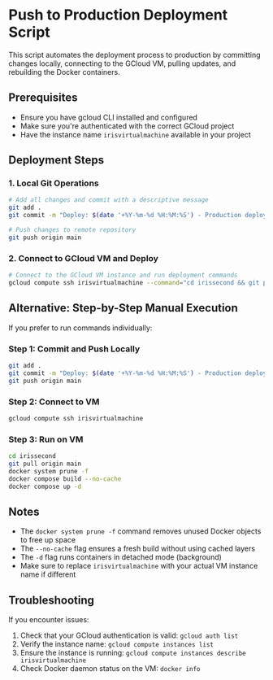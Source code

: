 # Push to Production Deployment Script

This script automates the deployment process to production by committing changes locally, connecting to the GCloud VM, pulling updates, and rebuilding the Docker containers.

## Prerequisites

- Ensure you have gcloud CLI installed and configured
- Make sure you're authenticated with the correct GCloud project
- Have the instance name `irisvirtualmachine` available in your project

## Deployment Steps

### 1. Local Git Operations
```bash
# Add all changes and commit with a descriptive message
git add .
git commit -m "Deploy: $(date '+%Y-%m-%d %H:%M:%S') - Production deployment"

# Push changes to remote repository
git push origin main
```

### 2. Connect to GCloud VM and Deploy
```bash
# Connect to the GCloud VM instance and run deployment commands
gcloud compute ssh irisvirtualmachine --command="cd irissecond && git pull origin main && docker system prune -f && docker compose build --no-cache && docker compose up -d"
```

## Alternative: Step-by-Step Manual Execution

If you prefer to run commands individually:

### Step 1: Commit and Push Locally
```bash
git add .
git commit -m "Deploy: $(date '+%Y-%m-%d %H:%M:%S') - Production deployment"
git push origin main
```

### Step 2: Connect to VM
```bash
gcloud compute ssh irisvirtualmachine
```

### Step 3: Run on VM
```bash
cd irissecond
git pull origin main
docker system prune -f
docker compose build --no-cache
docker compose up -d
```

## Notes

- The `docker system prune -f` command removes unused Docker objects to free up space
- The `--no-cache` flag ensures a fresh build without using cached layers
- The `-d` flag runs containers in detached mode (background)
- Make sure to replace `irisvirtualmachine` with your actual VM instance name if different

## Troubleshooting

If you encounter issues:
1. Check that your GCloud authentication is valid: `gcloud auth list`
2. Verify the instance name: `gcloud compute instances list`
3. Ensure the instance is running: `gcloud compute instances describe irisvirtualmachine`
4. Check Docker daemon status on the VM: `docker info`
